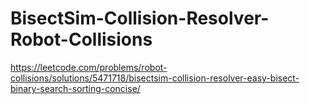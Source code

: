 # BisectSim-Collision-Resolver-Robot-Collisions
https://leetcode.com/problems/robot-collisions/solutions/5471718/bisectsim-collision-resolver-easy-bisect-binary-search-sorting-concise/
